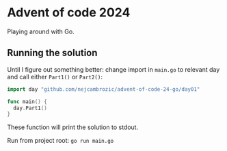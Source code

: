# Advent of code 2024

Playing around with Go.

## Running the solution

Until I figure out something better:
change import in `main.go` to relevant day and call either `Part1()` or `Part2()`:

```go
import day "github.com/nejcambrozic/advent-of-code-24-go/day01"

func main() {
  day.Part1()
}
```
These function will print the solution to stdout.

Run from project root:
`go run main.go`
